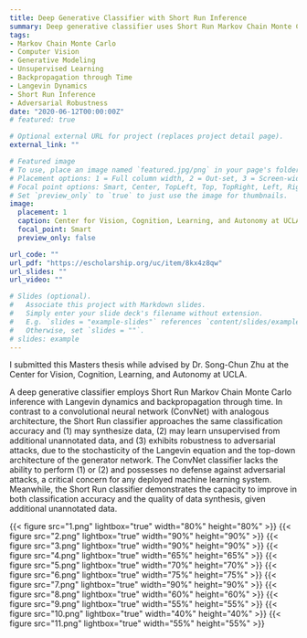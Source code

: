 ```yaml
---
title: Deep Generative Classifier with Short Run Inference
summary: Deep generative classifier uses Short Run Markov Chain Monte Carlo inference, Langevin dynamics, and backpropagation through time to achieve similar classification accuracy as an analogous discriminative classifier, i.e., a convolutional neural network, while it has the advantages that it can generate data, it can learn unsupervised with additional unlabeled data, and it exhibits robustness to adversarial attacks due to the stochasticity of the Langevin equation and the top-down architecture of the underlying generator network.
tags:
- Markov Chain Monte Carlo
- Computer Vision
- Generative Modeling
- Unsupervised Learning
- Backpropagation through Time
- Langevin Dynamics
- Short Run Inference
- Adversarial Robustness
date: "2020-06-12T00:00:00Z"
# featured: true

# Optional external URL for project (replaces project detail page).
external_link: ""

# Featured image
# To use, place an image named `featured.jpg/png` in your page's folder.
# Placement options: 1 = Full column width, 2 = Out-set, 3 = Screen-width
# Focal point options: Smart, Center, TopLeft, Top, TopRight, Left, Right, BottomLeft, Bottom, BottomRight
# Set `preview_only` to `true` to just use the image for thumbnails.
image:
  placement: 1
  caption: Center for Vision, Cognition, Learning, and Autonomy at UCLA
  focal_point: Smart
  preview_only: false

url_code: ""
url_pdf: "https://escholarship.org/uc/item/8kx4z8qw"
url_slides: ""
url_video: ""

# Slides (optional).
#   Associate this project with Markdown slides.
#   Simply enter your slide deck's filename without extension.
#   E.g. `slides = "example-slides"` references `content/slides/example-slides.md`.
#   Otherwise, set `slides = ""`.
# slides: example
---
```

I submitted this Masters thesis while advised by Dr. Song-Chun Zhu at the Center for Vision, Cognition, Learning, and Autonomy at UCLA.

A deep generative classifier employs Short Run Markov Chain Monte Carlo inference with Langevin dynamics and backpropagation through time. In contrast to a convolutional neural network (ConvNet) with analogous architecture, the Short Run classifier approaches the same classification accuracy and (1) may synthesize data, (2) may learn unsupervised from additional unannotated data, and (3) exhibits robustness to adversarial attacks, due to the stochasticity of the Langevin equation and the top-down architecture of the generator network. The ConvNet classifier lacks the ability to perform (1) or (2) and possesses no defense against adversarial attacks, a critical concern for any deployed machine learning system. Meanwhile, the Short Run classifier demonstrates the capacity to improve in both classification accuracy and the quality of data synthesis, given additional unannotated data.

{{< figure src="1.png" lightbox="true" width="80%" height="80%" >}}
{{< figure src="2.png" lightbox="true" width="90%" height="90%" >}}
{{< figure src="3.png" lightbox="true" width="90%" height="90%" >}}
{{< figure src="4.png" lightbox="true" width="65%" height="65%" >}}
{{< figure src="5.png" lightbox="true" width="70%" height="70%" >}}
{{< figure src="6.png" lightbox="true" width="75%" height="75%" >}}
{{< figure src="7.png" lightbox="true" width="90%" height="90%" >}}
{{< figure src="8.png" lightbox="true" width="60%" height="60%" >}}
{{< figure src="9.png" lightbox="true" width="55%" height="55%" >}}
{{< figure src="10.png" lightbox="true" width="40%" height="40%" >}}
{{< figure src="11.png" lightbox="true" width="55%" height="55%" >}}
